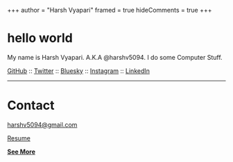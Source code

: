 +++
author = "Harsh Vyapari"
framed = true
hideComments = true
+++

# hello world

My name is Harsh Vyapari. A.K.A @harshv5094. I do some Computer Stuff.

[GitHub](https://github.com/harshv5094) :: [Twitter](https://twitter.com/harshv5094) :: [Bluesky](https://bsky.app/profile/harshv5094.bsky.social) :: [Instagram](https://instagram.com/harshv5094) :: [LinkedIn](https://linkedin.com/in/harshv5094)

---

# Contact

[harshv5094@gmail.com](mailto:harshv5094@gmail.com)

[Resume](files/harsh-vyapari.pdf)

[**See More**](/about)
